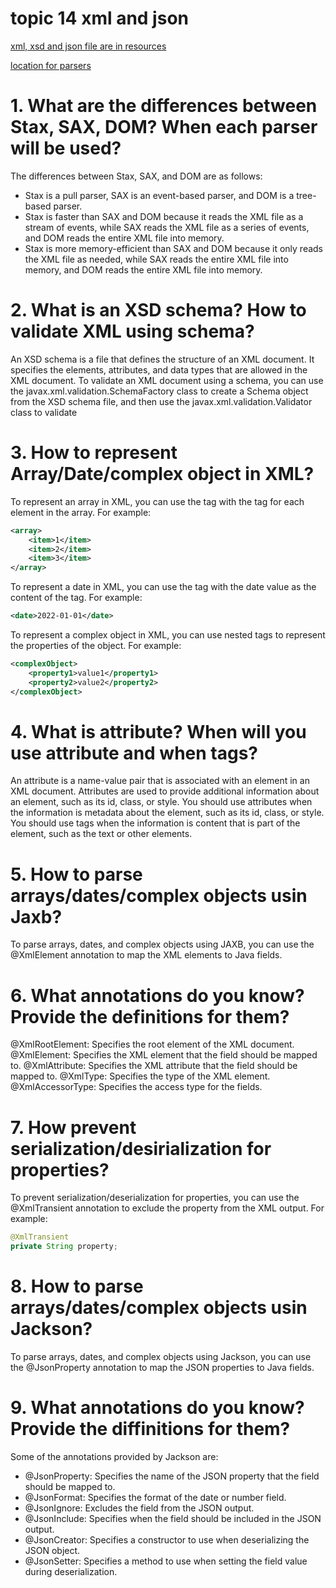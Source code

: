 # topic 14 xml and json

[xml, xsd and json file are in resources](https://github.com/colewarner24/solvd_ta_part_2/tree/topic14_xml/jdbc/src/main/resources)

[location for parsers](https://github.com/colewarner24/solvd_ta_part_2/tree/topic14_xml/jdbc/src/main/java/booking/parsers)

# 1. What are the differences between Stax, SAX, DOM? When each parser will be used?
The differences between Stax, SAX, and DOM are as follows:
- Stax is a pull parser, SAX is an event-based parser, and DOM is a tree-based parser.
- Stax is faster than SAX and DOM because it reads the XML file as a stream of events, while SAX reads the XML file as a series of events, and DOM reads the entire XML file into memory.
- Stax is more memory-efficient than SAX and DOM because it only reads the XML file as needed, while SAX reads the entire XML file into memory, and DOM reads the entire XML file into memory.
# 2. What is an XSD schema? How to validate XML using schema?
An XSD schema is a file that defines the structure of an XML document. It specifies the elements, attributes, and data types that are allowed in the XML document.
To validate an XML document using a schema, you can use the javax.xml.validation.SchemaFactory class to create a Schema object from the XSD schema file, and then use the javax.xml.validation.Validator class to validate
# 3. How to represent Array/Date/complex object in XML?
To represent an array in XML, you can use the <array> tag with the <item> tag for each element in the array. For example:
```xml
<array>
    <item>1</item>
    <item>2</item>
    <item>3</item>
</array>
```
To represent a date in XML, you can use the <date> tag with the date value as the content of the tag. For example:
```xml
<date>2022-01-01</date>
```
To represent a complex object in XML, you can use nested tags to represent the properties of the object. For example:
```xml
<complexObject>
    <property1>value1</property1>
    <property2>value2</property2>
</complexObject>
```
# 4. What is attribute? When will you use attribute and when tags?
An attribute is a name-value pair that is associated with an element in an XML document. Attributes are used to provide additional information about an element, such as its id, class, or style.
You should use attributes when the information is metadata about the element, such as its id, class, or style. You should use tags when the information is content that is part of the element, such as the text or other elements.
# 5. How to parse arrays/dates/complex objects usin Jaxb?
To parse arrays, dates, and complex objects using JAXB, you can use the @XmlElement annotation to map the XML elements to Java fields.
# 6. What annotations do you know? Provide the definitions for them?
@XmlRootElement: Specifies the root element of the XML document.
@XmlElement: Specifies the XML element that the field should be mapped to.
@XmlAttribute: Specifies the XML attribute that the field should be mapped to.
@XmlType: Specifies the type of the XML element.
@XmlAccessorType: Specifies the access type for the fields.
# 7. How prevent serialization/desirialization for properties?
To prevent serialization/deserialization for properties, you can use the @XmlTransient annotation to exclude the property from the XML output. For example:
```java
@XmlTransient
private String property;
```
# 8. How to parse arrays/dates/complex objects usin Jackson?
To parse arrays, dates, and complex objects using Jackson, you can use the @JsonProperty annotation to map the JSON properties to Java fields.
# 9. What annotations do you know? Provide the diffinitions for them?
Some of the annotations provided by Jackson are:
- @JsonProperty: Specifies the name of the JSON property that the field should be mapped to.
- @JsonFormat: Specifies the format of the date or number field.
- @JsonIgnore: Excludes the field from the JSON output.
- @JsonInclude: Specifies when the field should be included in the JSON output.
- @JsonCreator: Specifies a constructor to use when deserializing the JSON object.
- @JsonSetter: Specifies a method to use when setting the field value during deserialization.
